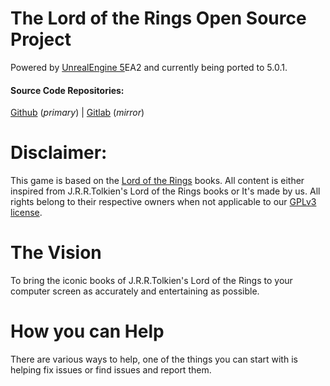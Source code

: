 # The Lord of the Rings Open Source Project

Powered by [UnrealEngine 5](https://www.unrealengine.com/unreal-engine-5)EA2 and currently being ported to 5.0.1.

#### Source Code Repositories: 
[Github](https://github.com/LotROPS-Project/LotROPS_Project/) (_primary_) | [Gitlab](https://gitlab.com/Cherio-ol-Chap/LotROPS_Project/) (_mirror_)

# Disclaimer:
This game is based on the [Lord of the Rings](https://wikipedia.org/wiki/The_Lord_of_the_Rings) books. All content is either inspired from J.R.R.Tolkien's Lord of the Rings books or It's made by us.
All rights belong to their respective owners when not applicable to our [GPLv3 license](https://www.gnu.org/licenses/gpl-3.0.en.html).

# The Vision
To bring the iconic books of J.R.R.Tolkien's Lord of the Rings to your computer screen as accurately and entertaining as possible.

# How you can Help
There are various ways to help, one of the things you can start with is helping fix issues or find issues and report them.


